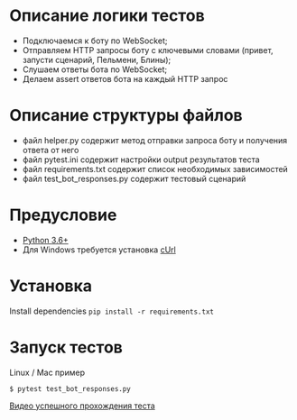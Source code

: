 # Описание логики тестов
- Подключаемся к боту по WebSocket;
- Отправляем HTTP запросы боту с ключевыми словами (привет, запусти сценарий, Пельмени, Блины);
- Слушаем ответы бота по WebSocket;
- Делаем assert ответов бота на каждый HTTP запрос

# Описание структуры файлов
- файл helper.py содержит метод отправки запроса боту и получения ответа от него
- файл pytest.ini содержит настройки output результатов теста
- файл requirements.txt содержит список необходимых зависимостей
- файл test_bot_responses.py содержит тестовый сценарий

# Предусловие

* [Python 3.6+](https://www.python.org/)
* Для Windows требуется установка [cUrl](https://curl.haxx.se/windows/) 

# Установка

Install dependencies `pip install -r requirements.txt`

# Запуск тестов

Linux / Mac пример
```
$ pytest test_bot_responses.py
```

[Видео успешного прохождения теста](http://cloud.movavi.com/show/mZs0rKEBR1WV5bAYfoFnJHQ7LPp8hSUM)


